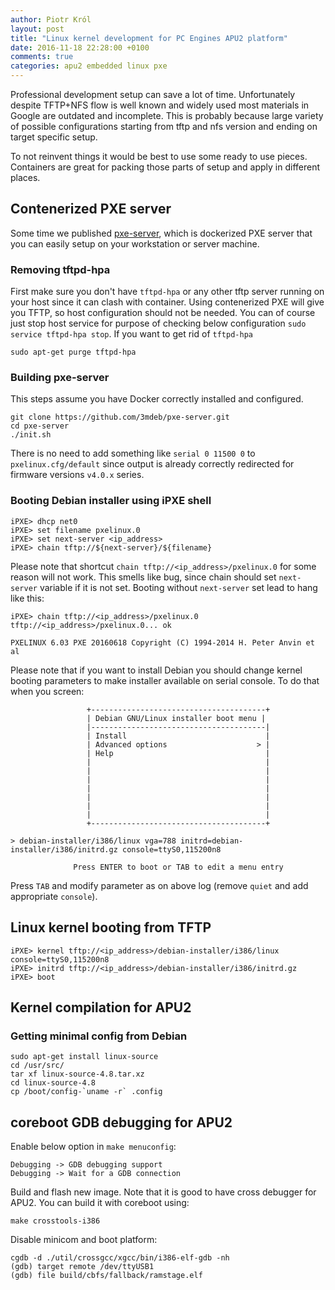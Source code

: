 ```yaml
---
author: Piotr Król
layout: post
title: "Linux kernel development for PC Engines APU2 platform"
date: 2016-11-18 22:28:00 +0100
comments: true
categories: apu2 embedded linux pxe
---
```


Professional development setup can save a lot of time. Unfortunately despite
TFTP+NFS flow is well known and widely used most materials in Google are
outdated and incomplete. This is probably because large variety of possible
configurations starting from tftp and nfs version and ending on target specific
setup.

To not reinvent things it would be best to use some ready to use pieces.
Containers are great for packing those parts of setup and apply in different
places.

## Contenerized PXE server

Some time we published [pxe-server](https://github.com/3mdeb/pxe-server), which
is dockerized PXE server that you can easily setup on your workstation or
server machine.

### Removing tftpd-hpa

First make sure you don't have `tftpd-hpa` or any other tftp server running on
your host since it can clash with container. Using contenerized PXE will give
you TFTP, so host configuration should not be needed. You can of course just
stop host service for purpose of checking below configuration `sudo service tftpd-hpa stop`.
If you want to get rid of `tftpd-hpa`

```
sudo apt-get purge tftpd-hpa
```

### Building pxe-server

This steps assume you have Docker correctly installed and configured.

```
git clone https://github.com/3mdeb/pxe-server.git
cd pxe-server
./init.sh
```

There is no need to add something like `serial 0 11500 0` to
`pxelinux.cfg/default` since output is already correctly redirected for
firmware versions `v4.0.x` series.

### Booting Debian installer using iPXE shell

```
iPXE> dhcp net0  
iPXE> set filename pxelinux.0
iPXE> set next-server <ip_address>
iPXE> chain tftp://${next-server}/${filename}
```

Please note that shortcut `chain tftp://<ip_address>/pxelinux.0` for some
reason will not work. This smells like bug, since chain should set
`next-server` variable if it is not set. Booting without `next-server` set lead
to hang like this:

```
iPXE> chain tftp://<ip_address>/pxelinux.0
tftp://<ip_address>/pxelinux.0... ok

PXELINUX 6.03 PXE 20160618 Copyright (C) 1994-2014 H. Peter Anvin et al
```

Please note that if you want to install Debian you should change kernel booting
parameters to make installer available on serial console. To do that when you screen:

```
                 +---------------------------------------+
                 | Debian GNU/Linux installer boot menu |
                 |---------------------------------------|
                 | Install                               |
                 | Advanced options                    > |
                 | Help                                  |
                 |                                       |
                 |                                       |
                 |                                       |
                 |                                       |
                 |                                       |
                 |                                       |
                 |                                       |
                 +---------------------------------------+

> debian-installer/i386/linux vga=788 initrd=debian-installer/i386/initrd.gz console=ttyS0,115200n8

              Press ENTER to boot or TAB to edit a menu entry 
```

Press `TAB` and modify parameter as on above log (remove `quiet` and add
appropriate `console`).

## Linux kernel booting from TFTP

```
iPXE> kernel tftp://<ip_address>/debian-installer/i386/linux console=ttyS0,115200n8
iPXE> initrd tftp://<ip_address>/debian-installer/i386/initrd.gz
iPXE> boot
```

## Kernel compilation for APU2

### Getting minimal config from Debian

```
sudo apt-get install linux-source
cd /usr/src/
tar xf linux-source-4.8.tar.xz
cd linux-source-4.8
cp /boot/config-`uname -r` .config
```

## coreboot GDB debugging for APU2

Enable below option in `make menuconfig`:

```
Debugging -> GDB debugging support 
Debugging -> Wait for a GDB connection
```

Build and flash new image. Note that it is good to have cross debugger for
APU2. You can build it with coreboot using:

```
make crosstools-i386
```

Disable minicom and boot platform:

```
cgdb -d ./util/crossgcc/xgcc/bin/i386-elf-gdb -nh
(gdb) target remote /dev/ttyUSB1
(gdb) file build/cbfs/fallback/ramstage.elf
```


